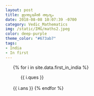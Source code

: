 ```yaml
---
layout: post
title: ഇന്ത്യയിൽ ആദ്യം
date: 2018-08-08 10:07:39 -0700
category: Vedic_Mathematics
img: /static/IMG/maths2.jpeg
color: deep-purple
theme_color: "#673ab7"
tags: 
- India
- In first
---
```


<ul>
{% for i in site.data.first_in_india %}
<ol>{{ i.ques }}</ol><br />
{{ i.ans }}
{% endfor %}
</ul>
